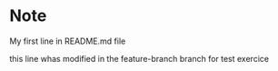# Note
My first line in README.md file

this line whas modified in the feature-branch branch for test exercice
